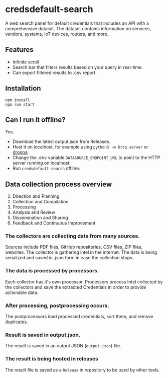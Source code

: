 # credsdefault-search
A web search panel for default credentials that includes an API with a comprehensive dataset. The dataset contains information on services, vendors, systems, IoT devices, routers, and more.

## Features
- Infinite scroll
- Search bar that filters results based on your query in real-time.
- Can export filtered results to .csv report.

## Installation
```
npm install
npm run start
```

## Can I run it offline?
Yes.
- Download the latest output.json from Releases.
- Host it on localhost, for example using `python3 -m http.server` or [droppa](https://github.com/krystianbajno/droppa).
- Change the .env variable `DATASOURCE_ENDPOINT_URL` to point to the HTTP server running on localhost.
- Run `credsdefault-search` offline.

## Data collection process overview
1. Direction and Planning
2. Collection and Compilation
3. Processing
4. Analysis and Review
5. Dissemination and Sharing
6. Feedback and Continuous Improvement

### The collectors are collecting data from many sources. 
Sources include PDF files, GitHub repositories, CSV files, ZIP files, websites. The collector is gathering intel in the internet.
The data is being serialized and saved in .json form in case the collection stops.

### The data is processed by processors.
Each collector has it's own processor. Processors process Intel collected by the collectors and save the extracted Credentials in order to provide actionable data.

### After processing, postprocessing occurs.
The postprocessors load processed credentials, sort them, and remove duplicates.

### Result is saved in output.json.
The result is saved in an output JSON (`output.json`) file.

### The result is being hosted in releases
The result file is saved as a `Release` in repository to be used by other tools.
